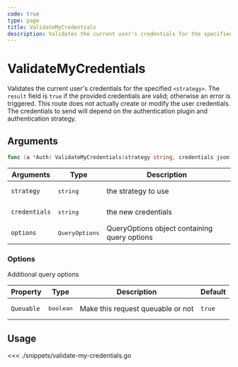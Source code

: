 ```yaml
---
code: true
type: page
title: ValidateMyCredentials
description: Validates the current user's credentials for the specified `<strategy>`.
---
```


# ValidateMyCredentials

Validates the current user's credentials for the specified `<strategy>`. The `result` field is `true` if the provided credentials are valid; otherwise an error is triggered. This route does not actually create or modify the user credentials. The credentials to send will depend on the authentication plugin and authentication strategy.

## Arguments

```go
func (a *Auth) ValidateMyCredentials(strategy string, credentials json.RawMessage, options types.QueryOptions) (bool, error)
```

| Arguments     | Type         | Description                                  |
| ------------- | ------------ | -------------------------------------------- |
| `strategy`    | <pre>string</pre>       | the strategy to use                          |
| `credentials` | <pre>string</pre>       | the new credentials                          |
| `options`     | <pre>QueryOptions</pre> | QueryOptions object containing query options |

### **Options**

Additional query options

| Property   | Type    | Description                       | Default |
| ---------- | ------- | --------------------------------- | ------- |
| `Queuable` | <pre>boolean</pre> | Make this request queuable or not | `true`  |

## Usage

<<< ./snippets/validate-my-credentials.go
